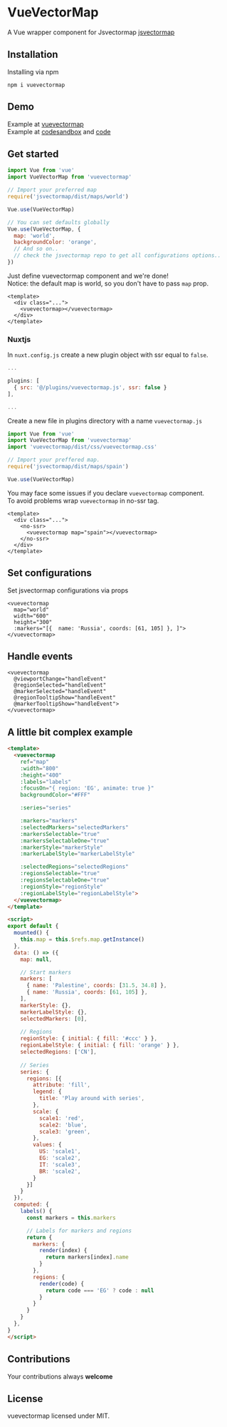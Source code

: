 # VueVectorMap
A Vue wrapper component for Jsvectormap [jsvectormap](https://github.com/themustafaomar/jsvectormap)

## Installation
Installing via npm
```
npm i vuevectormap
```

## Demo
Example at [vuevectormap](https://codepen.io/themustafaomar/pen/pojyerx)<br>
Example at [codesandbox](https://4f9cw.csb.app) and [code](https://codesandbox.io/s/vuevectormap-4f9cw)

## Get started
```js
import Vue from 'vue'
import VueVectorMap from 'vuevectormap'

// Import your preferred map
require('jsvectormap/dist/maps/world')

Vue.use(VueVectorMap)

// You can set defaults globally
Vue.use(VueVectorMap, {
  map: 'world',
  backgroundColor: 'orange',
  // And so on..
  // check the jsvectormap repo to get all configurations options..
})
```
Just define vuevectormap component and we're done!<br>
Notice: the default map is world, so you don't have to pass `map` prop.
```vue
<template>
  <div class="...">
    <vuevectormap></vuevectormap>
  </div>
</template>
```

### Nuxtjs
In `nuxt.config.js` create a new plugin object with ssr equal to `false`.
```js
...

plugins: [
  { src: '@/plugins/vuevectormap.js', ssr: false }
],

...
```
Create a new file in plugins directory with a name `vuevectormap.js`
```js
import Vue from 'vue'
import VueVectorMap from 'vuevectormap'
import 'vuevectormap/dist/css/vuevectormap.css'

// Import your preffered map.
require('jsvectormap/dist/maps/spain')

Vue.use(VueVectorMap)
```

You may face some issues if you declare `vuevectormap` component.<br>
To avoid problems wrap `vuevectormap` in no-ssr tag.
```vue
<template>
  <div class="...">
    <no-ssr>
      <vuevectormap map="spain"></vuevectormap>
    </no-ssr>
  </div>
</template>
```

## Set configurations
Set jsvectormap configurations via props
```vue
<vuevectormap
  map="world"
  width="600"
  height="300"
  :markers="[{	name: 'Russia', coords: [61, 105] }, ]">
</vuevectormap>
```

## Handle events
```vue
<vuevectormap
  @viewportChange="handleEvent"
  @regionSelected="handleEvent"
  @markerSelected="handleEvent"
  @regionTooltipShow="handleEvent"
  @markerTooltipShow="handleEvent">
</vuevectormap>
```

## A little bit complex example

```html
<template>
  <vuevectormap
    ref="map"
    :width="800"
    :height="400"
    :labels="labels"
    :focusOn="{ region: 'EG', animate: true }"
    backgroundColor="#FFF"

    :series="series"

    :markers="markers"
    :selectedMarkers="selectedMarkers"
    :markersSelectable="true"
    :markersSelectableOne="true"
    :markerStyle="markerStyle"
    :markerLabelStyle="markerLabelStyle"

    :selectedRegions="selectedRegions"
    :regionsSelectable="true"
    :regionsSelectableOne="true"
    :regionStyle="regionStyle"
    :regionLabelStyle="regionLabelStyle">
  </vuevectormap>
</template>

<script>
export default {
  mounted() {
    this.map = this.$refs.map.getInstance()
  },
  data: () => ({
    map: null,

    // Start markers
    markers: [
      { name: 'Palestine', coords: [31.5, 34.8] },
      {	name: 'Russia', coords: [61, 105] },
    ],
    markerStyle: {},
    markerLabelStyle: {},
    selectedMarkers: [0],
    
    // Regions
    regionStyle: { initial: { fill: '#ccc' } },
    regionLabelStyle: { initial: { fill: 'orange' } },
    selectedRegions: ['CN'],
    
    // Series
    series: {
      regions: [{
        attribute: 'fill',
        legend: {
          title: 'Play around with series',
        },
        scale: {
          scale1: 'red',
          scale2: 'blue',
          scale3: 'green',
        },
        values: {
          US: 'scale1',
          EG: 'scale2',
          IT: 'scale3',
          BR: 'scale2',
        }
      }]
    }
  }),
  computed: {
    labels() {
      const markers = this.markers

      // Labels for markers and regions
      return {
        markers: {
          render(index) {
            return markers[index].name
          }
        },
        regions: {
          render(code) {
            return code === 'EG' ? code : null
          }
        }
      }
    }
  },
}
</script>
```

## Contributions

Your contributions always **welcome**

## License

vuevectormap licensed under MIT.